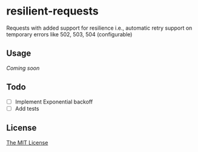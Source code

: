 # resilient-requests
Requests with added support for resilience i.e., automatic retry support on temporary errors like 502, 503, 504 (configurable)

## Usage

_Coming soon_

## Todo

- [ ] Implement Exponential backoff
- [ ] Add tests

## License
[The MIT License](./LICENSE)